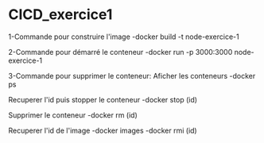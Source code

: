 # CICD_exercice1

1-Commande pour construire l'image 
-docker build -t node-exercice-1

2-Commande pour démarré le conteneur
-docker run -p 3000:3000 node-exercice-1

3-Commande pour supprimer le conteneur:
Aficher les conteneurs
-docker ps

Recuperer l'id puis stopper le conteneur
-docker stop (id)

Supprimer le conteneur
-docker rm (id)

Recuperer l'id de l'image
-docker images
-docker rmi (id)

